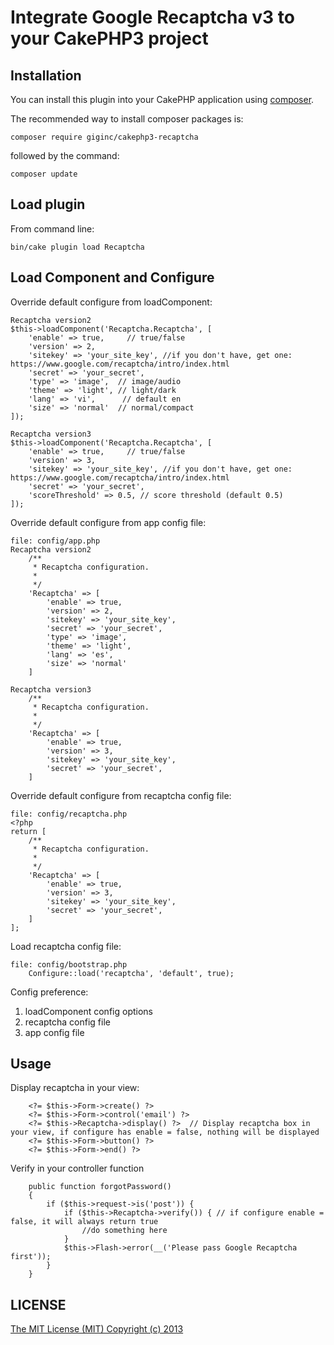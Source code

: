 # Integrate Google Recaptcha v3 to your CakePHP3 project

## Installation

You can install this plugin into your CakePHP application using [composer](http://getcomposer.org).

The recommended way to install composer packages is:

```
composer require giginc/cakephp3-recaptcha
```

followed by the command:

```
composer update
```

## Load plugin

From command line:
```
bin/cake plugin load Recaptcha
```

## Load Component and Configure

Override default configure from loadComponent:
```
Recaptcha version2
$this->loadComponent('Recaptcha.Recaptcha', [
    'enable' => true,     // true/false
    'version' => 2,
    'sitekey' => 'your_site_key', //if you don't have, get one: https://www.google.com/recaptcha/intro/index.html
    'secret' => 'your_secret',
    'type' => 'image',  // image/audio
    'theme' => 'light', // light/dark
    'lang' => 'vi',      // default en
    'size' => 'normal'  // normal/compact
]);

Recaptcha version3
$this->loadComponent('Recaptcha.Recaptcha', [
    'enable' => true,     // true/false
    'version' => 3,
    'sitekey' => 'your_site_key', //if you don't have, get one: https://www.google.com/recaptcha/intro/index.html
    'secret' => 'your_secret',
    'scoreThreshold' => 0.5, // score threshold (default 0.5)
]);
```

Override default configure from app config file:
```
file: config/app.php
Recaptcha version2
    /**
     * Recaptcha configuration.
     *
     */
    'Recaptcha' => [
        'enable' => true,
        'version' => 2,
        'sitekey' => 'your_site_key',
        'secret' => 'your_secret',
        'type' => 'image',
        'theme' => 'light',
        'lang' => 'es',
        'size' => 'normal'
    ]

Recaptcha version3
    /**
     * Recaptcha configuration.
     *
     */
    'Recaptcha' => [
        'enable' => true,
        'version' => 3,
        'sitekey' => 'your_site_key',
        'secret' => 'your_secret',
    ]
```

Override default configure from recaptcha config file:
```
file: config/recaptcha.php
<?php
return [
    /**
     * Recaptcha configuration.
     *
     */
    'Recaptcha' => [
        'enable' => true,
        'version' => 3,
        'sitekey' => 'your_site_key',
        'secret' => 'your_secret',
    ]
];
```

Load recaptcha config file:
```
file: config/bootstrap.php
    Configure::load('recaptcha', 'default', true);
```

Config preference:
1. loadComponent config options
2. recaptcha config file
3. app config file

## Usage

Display recaptcha in your view:
```
    <?= $this->Form->create() ?>
    <?= $this->Form->control('email') ?>
    <?= $this->Recaptcha->display() ?>  // Display recaptcha box in your view, if configure has enable = false, nothing will be displayed
    <?= $this->Form->button() ?>
    <?= $this->Form->end() ?>
```

Verify in your controller function
```
    public function forgotPassword()
    {
        if ($this->request->is('post')) {
            if ($this->Recaptcha->verify()) { // if configure enable = false, it will always return true
                //do something here
            }
            $this->Flash->error(__('Please pass Google Recaptcha first'));
        }
    }
```

## LICENSE

[The MIT License (MIT) Copyright (c) 2013](http://opensource.org/licenses/MIT)
